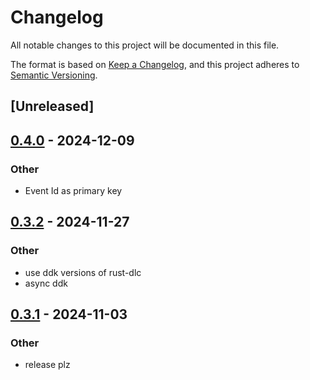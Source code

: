 # Changelog

All notable changes to this project will be documented in this file.

The format is based on [Keep a Changelog](https://keepachangelog.com/en/1.0.0/),
and this project adheres to [Semantic Versioning](https://semver.org/spec/v2.0.0.html).

## [Unreleased]

## [0.4.0](https://github.com/bennyhodl/kormir/compare/kormir-v0.3.2...kormir-v0.4.0) - 2024-12-09

### Other

- Event Id as primary key

## [0.3.2](https://github.com/bennyhodl/kormir/compare/kormir-v0.3.1...kormir-v0.3.2) - 2024-11-27

### Other

- use ddk versions of rust-dlc
- async ddk

## [0.3.1](https://github.com/bennyhodl/kormir/compare/kormir-v0.3.0...kormir-v0.3.1) - 2024-11-03

### Other

- release plz
